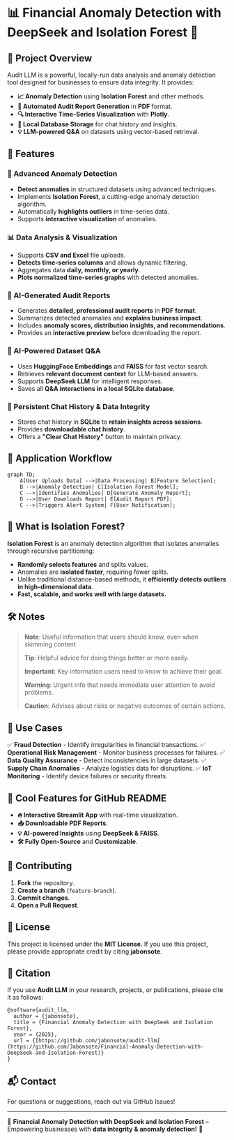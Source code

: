 # 📊 Financial Anomaly Detection with DeepSeek and Isolation Forest 🧠

## 🚀 Project Overview
Audit LLM is a powerful, locally-run data analysis and anomaly detection tool designed for businesses to ensure data integrity. It provides:

- **📈 Anomaly Detection** using **Isolation Forest** and other methods.
- **📝 Automated Audit Report Generation** in **PDF** format.
- **🔍 Interactive Time-Series Visualization** with **Plotly**.
- **📂 Local Database Storage** for chat history and insights.
- **💡 LLM-powered Q&A** on datasets using vector-based retrieval.

## 🌟 Features

### 🔬 Advanced Anomaly Detection
- **Detect anomalies** in structured datasets using advanced techniques.
- Implements **Isolation Forest**, a cutting-edge anomaly detection algorithm.
- Automatically **highlights outliers** in time-series data.
- Supports **interactive visualization** of anomalies.

### 📊 Data Analysis & Visualization
- Supports **CSV and Excel** file uploads.
- **Detects time-series columns** and allows dynamic filtering.
- Aggregates data **daily, monthly, or yearly**.
- **Plots normalized time-series graphs** with detected anomalies.

### 📝 AI-Generated Audit Reports
- Generates **detailed, professional audit reports** in **PDF format**.
- Summarizes detected anomalies and **explains business impact**.
- Includes **anomaly scores, distribution insights, and recommendations**.
- Provides an **interactive preview** before downloading the report.

### 🤖 AI-Powered Dataset Q&A
- Uses **HuggingFace Embeddings** and **FAISS** for fast vector search.
- Retrieves **relevant document context** for LLM-based answers.
- Supports **DeepSeek LLM** for intelligent responses.
- Saves all **Q&A interactions in a local SQLite database**.

### 💾 Persistent Chat History & Data Integrity
- Stores chat history in **SQLite** to **retain insights across sessions**.
- Provides **downloadable chat history**.
- Offers a **"Clear Chat History"** button to maintain privacy.

## 🔁 Application Workflow
```mermaid
graph TD;
    A[User Uploads Data] -->|Data Processing| B[Feature Selection];
    B -->|Anomaly Detection| C[Isolation Forest Model];
    C -->|Identifies Anomalies| D[Generate Anomaly Report];
    D -->|User Downloads Report| E[Audit Report PDF];
    C -->|Triggers Alert System| F[User Notification];
```

## 📖 What is Isolation Forest?
**Isolation Forest** is an anomaly detection algorithm that isolates anomalies through recursive partitioning:
- **Randomly selects features** and splits values.
- Anomalies are **isolated faster**, requiring fewer splits.
- Unlike traditional distance-based methods, it **efficiently detects outliers in high-dimensional data**.
- **Fast, scalable, and works well with large datasets.**

## 🛠️ Notes

> **Note**: Useful information that users should know, even when skimming content.
> 
> **Tip**: Helpful advice for doing things better or more easily.
> 
> **Important**: Key information users need to know to achieve their goal.
> 
> **Warning**: Urgent info that needs immediate user attention to avoid problems.
> 
> **Caution**: Advises about risks or negative outcomes of certain actions.

## 🎯 Use Cases
✅ **Fraud Detection** - Identify irregularities in financial transactions.
✅ **Operational Risk Management** - Monitor business processes for failures.
✅ **Data Quality Assurance** - Detect inconsistencies in large datasets.
✅ **Supply Chain Anomalies** - Analyze logistics data for disruptions.
✅ **IoT Monitoring** - Identify device failures or security threats.

## 📎 Cool Features for GitHub README
- **🔥 Interactive Streamlit App** with real-time visualization.
- **📥 Downloadable PDF Reports**.
- **💡 AI-powered Insights** using **DeepSeek & FAISS**.
- **🛠️ Fully Open-Source** and **Customizable**.

## 🤝 Contributing
1. **Fork** the repository.
2. **Create a branch** (`feature-branch`).
3. **Commit changes**.
4. **Open a Pull Request**.

## 📜 License
This project is licensed under the **MIT License**. If you use this project, please provide appropriate credit by citing **jabonsote**.

## 📢 Citation
If you use **Audit LLM** in your research, projects, or publications, please cite it as follows:

```
@software{audit_llm,
  author = {jabonsote},
  title = {Financial Anomaly Detection with DeepSeek and Isolation Forest},
  year = {2025},
  url = {[https://github.com/jabonsote/audit-llm](https://github.com/Jabonsote/Financial-Anomaly-Detection-with-DeepSeek-and-Isolation-Forest)}
}
```

## 📬 Contact
For questions or suggestions, reach out via GitHub Issues!

---

🎯 **Financial Anomaly Detection with DeepSeek and Isolation Forest** – Empowering businesses with **data integrity & anomaly detection!** 🚀

